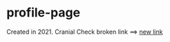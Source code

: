 # profile-page
Created in 2021. 
Cranial Check broken link ==> [new link](https://alyzee.qoom.space/~/spring2021/cranial-check/index)
